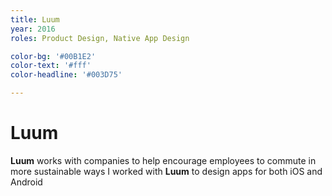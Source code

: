 ```yaml
---
title: Luum
year: 2016
roles: Product Design, Native App Design

color-bg: '#00B1E2'
color-text: '#fff'
color-headline: '#003D75'

---
```


# Luum
**Luum** works with companies to help encourage employees to commute in more sustainable ways
I worked with **Luum** to design apps for both iOS and Android